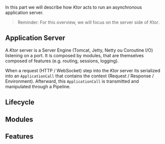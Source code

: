 In this part we will describe how *Ktor* acts to run an asynchronous application server.

> Reminder: For this overview, we will focus on the server side of *Ktor*. 

## Application Server

A *Ktor* server is a Server Engine (Tomcat, Jetty, Netty ou Coroutine I/O) listening on a port. 
It is composed by modules, that are themselves composed of features (e.g. routing, sessions, logging). 

When a request (HTTP / WebSocket) step into the *Ktor* server its serialized into an `ApplicationCall` that contains 
the context (Request / Response / Environment). 
Afterward, this `ApplicationCall` is transmitted and manipulated through a Pipeline.

##  Lifecycle

##  Modules

##  Features
